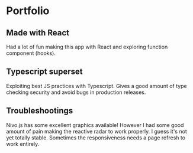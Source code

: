 # Portfolio

## Made with React

Had a lot of fun making this app with React and exploring function component (hooks).

## Typescript superset

Exploiting best JS practices with Typescript. Gives a good amount of type checking security and avoid bugs in production releases.

## Troubleshootings

Nivo.js has some excellent graphics available! However I had some good amount of pain making the reactive radar to work properly. I guess it's not yet totally stable. Sometimes the responsiveness needs a page refresh to work entirely.